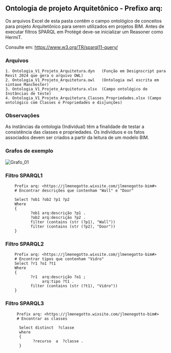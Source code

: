 ## Ontologia de projeto Arquitetônico - Prefixo arq:

Os arquivos Excel de esta pasta contêm o campo ontológico de conceitos para projeto Arquitetônico para serem utilizados em projetos BIM. 
Antes de executar filtros SPARQL em Protégé deve-se inicializar um Reasoner como HermiT.

Consulte em: https://www.w3.org/TR/sparql11-query/

### Arquivos
    1. Ontologia_V1_Projeto_Arquitetura.dyn   (Função em Designscript para Revit 2024 que gera o arquivo OWL)
    2. Ontologia_V1_Projeto_Arquitetura.owl   (Ontologia owl escrita em sintaxe Manchester)
    3. Ontologia_V1_Projeto_Arquitetura.xlsx  (Campo ontológico de Instâncias de teste)
    4. Ontologia_V1_Projeto_Arquitetura_Classes_Propriedades.xlsx (Campo ontológico com Classes e Propriedades e disjunções) 

### Observações

As instâncias da ontologia (Individual) têm a finalidade de testar a consistência das classes e propriedades. 
Os indivíduos e os fatos associados devem ser criados a partir da leitura de um modelo BIM.

### Grafos de exemplo
![Grafo_01](https://github.com/JLMenegotto/OntologiaBIM/assets/9437020/595c3427-4820-4f10-b329-6dc09a8cf39b)


### Filtro SPARQL1
        Prefix arq: <https://jlmenegotto.wixsite.com/jlmenegotto-bim#>    
        # Encontrar descrições que contenham "Wall" e "Door"
    
        Select ?ob1 ?ob2 ?p1 ?p2 
        Where
        {
               ?ob1 arq:descrição ?p1 .
               ?ob2 arq:descrição ?p2 .
               filter (contains (str (?p1), "Wall")) 
               filter (contains (str (?p2), "Door")) 
        }

### Filtro SPARQL2
        Prefix arq: <https://jlmenegotto.wixsite.com/jlmenegotto-bim#>
        # Encontrar tipos que contenham "Vidro"   
        Select ?r1 ?o1 ?t1 
        Where
        {
               ?r1  arq:descrição ?o1 ;
                    arq:tipo ?t1 .
               filter (contains (str (?t1), "Vidro")) 
        }

### Filtro SPARQL3
         Prefix arq: <https://jlmenegotto.wixsite.com/jlmenegotto-bim#>
         # Encontrar as classes 
         
          Select distinct  ?classe
          where
          {
                ?recurso  a  ?classe .
          }
        
